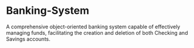# Banking-System
A comprehensive object-oriented banking system capable of effectively managing funds, facilitating the creation and deletion of both Checking and Savings accounts.
